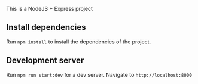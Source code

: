 This is a NodeJS + Express project

## Install dependencies

Run `npm install` to install the dependencies of the project.

## Development server

Run `npm run start:dev` for a dev server. Navigate to `http://localhost:8000`
